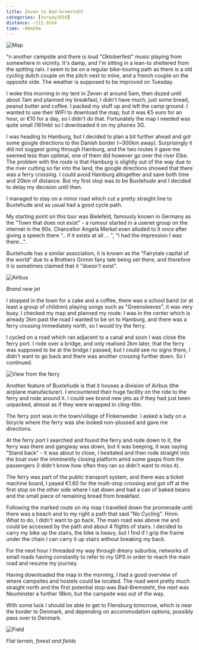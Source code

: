 ```yaml
---
title: Zeven to Bad-bremsteht
categories: [norway2018]
distance: ~112.91km
time: ~06m26m
---
```



![Map](/images/norway/2018-06-23/map.png)

"n another campsite and there is loud "Oktoberfest" music playing from
somewhere in vicinity. It's damp, and I'm sitting in a lean-to sheltered
from the spitting rain. I seem to be on a regular bike-touring path as there
is a old cycling dutch couple on the pitch next to mine, and a french couple
on the opposite side. The weather is supposed to be improved on Tuesday.

I woke this morning in my tent in Zeven at around 5am, then dozed until about
7am and planned my breakfast, I didn't have much, just some bread, peanut
butter and coffee. I packed my stuff up and left the camp ground. I wanted to
use their WIFI to download the map, but it was €5 euro for an hour, or €10 for
a day, so I didn't do that. Fortunately the map I needed was quite small
(161mb) so I downloaded it on my phones 3G.

I was heading to Hamburg, but I decided to plan a bit further ahead and got
some google directions to the Danish border (~300km away). Surprisingly it did
not suggest going through Hamburg, and the two routes it gave me seemed less
than optimal, one of them did however go over the river Elbe. The problem with
the route is that Hamburg is slightly out of the way due to the river cutting
so far into the land, the google directions showed that there was a ferry
crossing. I could avoid Hamburg altogether and save both time and 20km of
distance. But my first stop was to be Buxtehude and I decided to delay my
decision until then.

I managed to stay on a minor road which cut a pretty straight line to
Buxtehude and as usual had a good cycle path.

My starting point on this tour was Bielefeld, famously known in Germany as the
"Town that does not exist" - a rumour started in a usenet group on the
internet in the 90s. Chancellor Angela Merkel even alluded to it once after
giving a speech there ".. if it exists at all ... ", "I had the impression I
was there...".

Buxtehude has a similar association, it is known as the "Fairytale capital of
the world" due to a Brothers Grimm fairy tale being set there, and therefore
it is sometimes claimed that it "doesn't exist".

![Airbus](/images/norway/2018-06-23/IMG_20180623_123316.jpg)

*Brand new jet*

I stopped in the town for a cake and a coffee, there was a school band (or at
least a group of children) playing songs such as "Greensleeves", it was very
busy. I checked my map and planned my route. I was in the center which is
already 2km past the road I wanted to be on to Hamburg, and there was a ferry
crossing immediately north, so I would try the ferry.

I cycled on a road which ran adjacent to a canal and soon I was close the
ferry port. I rode over a bridge, and only realised 2km later, that the ferry
was supposed to be at the bridge I passed, but I could see no signs there,
I didn't want to go back and there was another crossing further down. So I
continued.

![View from the ferry](/images/norway/2018-06-23/IMG_20180623_125352.jpg)

Another feature of Buxtehude is that it houses a division of Airbus (the
airplane manufacturer). I encountered their huge facility on the ride to the
ferry and rode around it. I could see brand new jets as if they had just been
unpacked, almost as if they were wrapped in cling-film.

The ferry port was in the town/village of Finkenweder. I asked a lady on a
bicycle where the ferry was she looked non-plussed and gave me directions.

At the ferry port I searched and found the ferry and rode down to it, the
ferry was there and gangway was down, but it was beeping, it was saying
"Stand back" - it was about to close, I hesitated and then rode straight into
the boat over the imminently closing platform amid some gasps from the
passengers (I didn't know how often they ran so didn't want to miss it).

The ferry was part of the public transport system, and there was a ticket
machine board, I payed €1.60 for the multi-stop crossing and got off at the
first stop on the other side where I sat down and had a can of baked beans and
the small piece of remaining bread from breakfast.

Following the marked route on my map I travelled down the promenade until
there was a beach and to my right a path that said "No Cycling". Hmm. What to
do, I didn't want to go back. The main road was above me and could be accessed
by the path and about 4 flights of stairs. I decided to carry my bike up the
stairs, the bike is heavy, but I find if I grip the frame under the chain I
can carry it up stairs without breaking my back.

For the next hour I threaded my way through dreary suburbia, networks of
small roads having constantly to refer to my GPS in order to reach the main
road and resume my journey.

Having downloaded the map in the morning, I had a good overview of where
campsites and hostels could be located. The road went pretty much straight
north and the first potential stop was Bad-Bremsteht, the next was Neuminster
a further 18km, but the campsite was out of the way.

With some luck I should be able to get to Flensburg tomorrow, which is near
the border to Denmark, and depending on accommodation options, possibly pass
over to Denmark.

![Field](/images/norway/2018-06-23/IMG_20180623_160443.jpg)

*Flat terrain, forest and fields*

